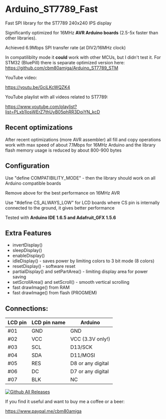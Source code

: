 # Arduino_ST7789_Fast
Fast SPI library for the ST7789 240x240 IPS display

Significantly optimized for 16MHz **AVR Arduino boards** (2.5-5x faster than other libraries).

Achieved 6.9Mbps SPI transfer rate (at DIV2/16MHz clock)

In compatiliblity mode it **could** work with other MCUs, but I didn't test it. For STM32 (BluePill) there is separate optimized version here: https://github.com/cbm80amiga/Arduino_ST7789_STM

YouTube video:

https://youtu.be/GciLKcWQZK4

YouTube playlist with all videos related to ST7789:

https://www.youtube.com/playlist?list=PLxb1losWErZ7thUyB05phRR3DoiYN_kcD

## Recent optimizations

After recent optimizations (more AVR assembler) all fill and copy operations work with max speed of about 7.1Mbps for 16MHz Arduino and the library flash memory usage is reduced by about 800-900 bytes

## Configuration

Use "define COMPATIBILITY_MODE" - then the library should work on all Arduino compatible boards

Remove above for the best performance on 16MHz AVR

Use "#define CS_ALWAYS_LOW" for LCD boards where CS pin is internally connected to the ground, it gives better performance

Tested with **Arduino IDE 1.6.5 and Adafruit_GFX 1.5.6**

## Extra Features
- invertDisplay()
- sleepDisplay()
- enableDisplay()
- idleDisplay() - saves power by limiting colors to 3 bit mode (8 colors)
- resetDisplay() - software reset
- partialDisplay() and setPartArea() - limiting display area for power saving
- setScrollArea() and setScroll() - smooth vertical scrolling
- fast drawImage() from RAM
- fast drawImage() from flash (PROGMEM)

## Connections:

|LCD pin|LCD pin name|Arduino|
|--|--|--|
 |#01| GND| GND|
 |#02| VCC |VCC (3.3V only!)|
 |#03| SCL |D13/SCK|
 |#04| SDA|D11/MOSI|
 |#05| RES|D8 or any digital|
 |#06| DC|D7 or any digital|
 |#07| BLK | NC|

[![Github All Releases](https://img.shields.io/github/downloads/cbm80amiga/Arduino_ST7789_Fast/total.svg)]()

If you find it useful and want to buy me a coffee or a beer:

https://www.paypal.me/cbm80amiga

